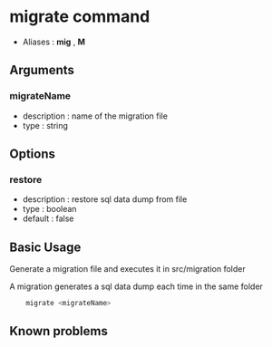 # migrate command

- Aliases : **mig** , **M**

## Arguments

### migrateName
- description : name of the migration file
- type : string

## Options

### restore
- description : restore sql data dump from file
- type : boolean
- default : false

## Basic Usage

Generate a migration file and executes it in src/migration folder

A migration generates a sql data dump each time in the same folder

```sh
    migrate <migrateName>
```

## Known problems
